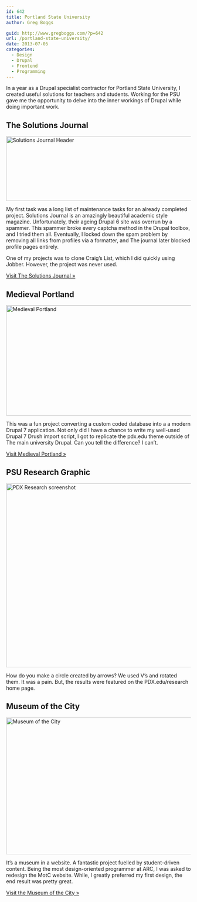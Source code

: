 ```yaml
---
id: 642
title: Portland State University
author: Greg Boggs

guid: http://www.gregboggs.com/?p=642
url: /portland-state-university/
date: 2013-07-05
categories:
  - Design
  - Drupal
  - Frontend
  - Programming
---
```

In a year as a Drupal specialist contractor for Portland State University, I created useful solutions for teachers and students. Working for the PSU gave me the opportunity to delve into the inner workings of Drupal while doing important work.

## The Solutions Journal

<img src="http://www.gregboggs.com/wp-content/uploads/2013/07/solutions-journal.png" alt="Solutions Journal Header" width="542" height="176" class="alignnone size-full wp-image-644" />

My first task was a long list of maintenance tasks for an already completed project. Solutions Journal is an amazingly beautiful academic style magazine. Unfortunately, their ageing Drupal 6 site was overrun by a spammer. This spammer broke every captcha method in the Drupal toolbox, and I tried them all. Eventually, I locked down the spam problem by removing all links from profiles via a formatter, and The journal later blocked profile pages entirely. 

One of my projects was to clone Craig&#8217;s List, which I did quickly using Jobber. However, the project was never used. 

[Visit The Solutions Journal »][1]

## Medieval Portland

<img src="http://www.gregboggs.com/wp-content/uploads/2013/07/medieval-portland.png" alt="Medieval Portland" width="600" height="300" class="alignnone size-full wp-image-647" />

This was a fun project converting a custom coded database into a a modern Drupal 7 application. Not only did I have a chance to write my well-used Drupal 7 Drush import script, I got to replicate the pdx.edu theme outside of The main university Drupal. Can you tell the difference? I can&#8217;t. 

[Visit Medieval Portland »][2]

## PSU Research Graphic

<img src="http://www.gregboggs.com/wp-content/uploads/2013/07/research.png" alt="PDX Research screenshot" width="600" height="500" class="alignnone size-full wp-image-646" />

How do you make a circle created by arrows? We used V&#8217;s and rotated them. It was a pain. But, the results were featured on the PDX.edu/research home page.

## Museum of the City

<img src="http://www.gregboggs.com/wp-content/uploads/2013/07/motc.png" alt="Museum of the City" width="600" height="372" class="alignnone size-full wp-image-645" />

It&#8217;s a museum in a website. A fantastic project fuelled by student-driven content. Being the most design-oriented programmer at ARC, I was asked to redesign the MotC website. While, I greatly preferred my first design, the end result was pretty great.

[Visit the Museum of the City »][3]

 [1]: http://thesolutionsjournal.anu.edu.au/
 [2]: http://www.medievalportland.pdx.edu/
 [3]: http://www.museumofthecity.org/